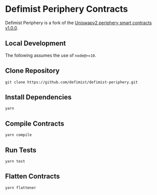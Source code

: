 # Defimist Periphery Contracts

Defimist Periphery is a fork of the [Uniswapv2 periphery smart contracts v1.0.0](https://github.com/Uniswap/uniswap-v2-periphery/releases/tag/v1.0.0).

## Local Development

The following assumes the use of `node@>=10`.

## Clone Repository

`git clone https://github.com/defimist/defimist-periphery.git`

## Install Dependencies

`yarn`

## Compile Contracts

`yarn compile`

## Run Tests

`yarn test`

## Flatten Contracts

`yarn flattener`
